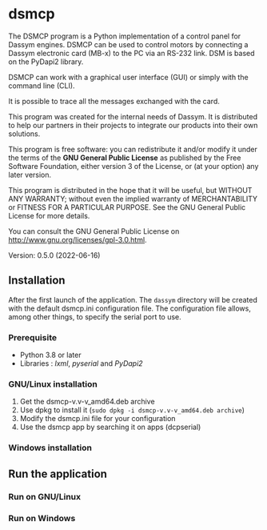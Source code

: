 # dsmcp

The DSMCP program is a Python implementation of a control panel for Dassym engines.
DSMCP can be used to control motors by connecting a Dassym electronic card (MB-x) to the PC via an RS-232 link.
DSM is based on the PyDapi2 library.

DSMCP can work with a graphical user interface (GUI) or simply with the command line (CLI).

It is possible to trace all the messages exchanged with the card.

This program was created for the internal needs of Dassym. 
It is distributed to help our partners in their projects to integrate our products into their own solutions.

This program is free software: you can redistribute it and/or modify 
it under the terms of the **GNU General Public License** as published by 
the Free Software Foundation, either version 3 of the License, or 
(at your option) any later version.

This program is distributed in the hope that it will be useful, 
but WITHOUT ANY WARRANTY; without even the implied warranty of 
MERCHANTABILITY or FITNESS FOR A PARTICULAR PURPOSE.  See the 
GNU General Public License for more details. 

You can consult the GNU General Public License on <http://www.gnu.org/licenses/gpl-3.0.html>.

Version: 0.5.0 (2022-06-16)

## Installation

After the first launch of the application. The `dassym` directory will be created with the default dsmcp.ini configuration file.
The configuration file allows, among other things, to specify the serial port to use.

### Prerequisite

- Python 3.8 or later
- Libraries : *lxml*, *pyserial* and *PyDapi2*

### GNU/Linux installation
1. Get the dsmcp-v.v-v_amd64.deb archive
2. Use dpkg to install it (`sudo dpkg -i dsmcp-v.v-v_amd64.deb archive`)
3. Modify the dsmcp.ini file for your configuration
4. Use the dsmcp app by searching it on apps (dcpserial)

### Windows installation


## Run the application

### Run on GNU/Linux


### Run on Windows



